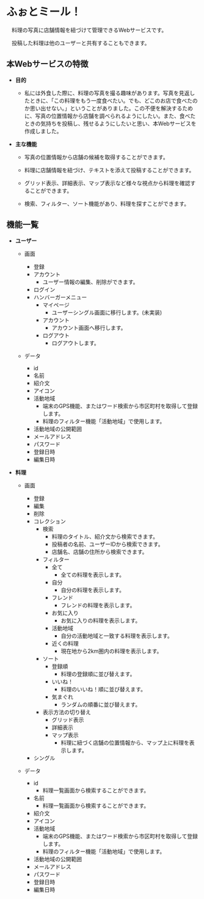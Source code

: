# ふぉとミール！

　料理の写真に店舗情報を紐づけて管理できるWebサービスです。

　投稿した料理は他のユーザーと共有することもできます。

## 本Webサービスの特徴

- **目的**

    - 私には外食した際に、料理の写真を撮る趣味があります。写真を見返したときに、「この料理をもう一度食べたい。でも、どこのお店で食べたのか思い出せない。」ということがありました。この不便を解決するために、写真の位置情報から店舗を調べられるようにしたい。また、食べたときの気持ちを投稿し、残せるようにしたいと思い、本Webサービスを作成しました。

- **主な機能**

    - 写真の位置情報から店舗の候補を取得することができます。

    - 料理に店舗情報を紐づけ、テキストを添えて投稿することができます。

    - グリッド表示、詳細表示、マップ表示など様々な視点から料理を確認することができます。

    - 検索、フィルター、ソート機能があり、料理を探すことができます。

## 機能一覧

   - **ユーザー**

       - 画面
         - 登録   
         - アカウント
           - ユーザー情報の編集、削除ができます。
         - ログイン
         - ハンバーガーメニュー
           - マイページ
             - ユーザーシングル画面に移行します。(未実装)
           - アカウント
             - アカウント画面へ移行します。
           - ログアウト
             - ログアウトします。

       - データ
         - id
         - 名前
         - 紹介文
         - アイコン
         - 活動地域
           - 端末のGPS機能、またはワード検索から市区町村を取得して登録します。
           - 料理のフィルター機能「活動地域」で使用します。
         - 活動地域の公開範囲
         - メールアドレス
         - パスワード
         - 登録日時
         - 編集日時

   - **料理**

       - 画面
         - 登録
         - 編集
         - 削除
         - コレクション
           - 検索
             - 料理のタイトル、紹介文から検索できます。
             - 投稿者の名前、ユーザーIDから検索できます。
             - 店舗名、店舗の住所から検索できます。
           - フィルター
             - 全て
               - 全ての料理を表示します。
             - 自分
               - 自分の料理を表示します。
             - フレンド
               - フレンドの料理を表示します。
             - お気に入り
               - お気に入りの料理を表示します。
             - 活動地域
               - 自分の活動地域と一致する料理を表示します。
             - 近くの料理
               - 現在地から2km圏内の料理を表示します。
           - ソート
             - 登録順
               - 料理の登録順に並び替えます。
             - いいね！
               - 料理のいいね！順に並び替えます。
             - 気まぐれ
               - ランダムの順番に並び替えます。
           - 表示方法の切り替え
             - グリッド表示
             - 詳細表示
             - マップ表示
               - 料理に紐づく店舗の位置情報から、マップ上に料理を表示します。
         - シングル

       - データ
         - id
           - 料理一覧画面から検索することができます。
         - 名前
           - 料理一覧画面から検索することができます。
         - 紹介文
         - アイコン
         - 活動地域
           - 端末のGPS機能、またはワード検索から市区町村を取得して登録します。
           - 料理のフィルター機能「活動地域」で使用します。
         - 活動地域の公開範囲
         - メールアドレス
         - パスワード
         - 登録日時
         - 編集日時
        
    
